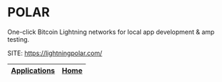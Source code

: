 # POLAR

 One-click Bitcoin Lightning networks for local app  development & amp testing.

 SITE: https://lightningpolar.com/

 | [Applications](https://portable-linux-apps.github.io/apps.html) | [Home](https://portable-linux-apps.github.io)
 | --- | --- |
